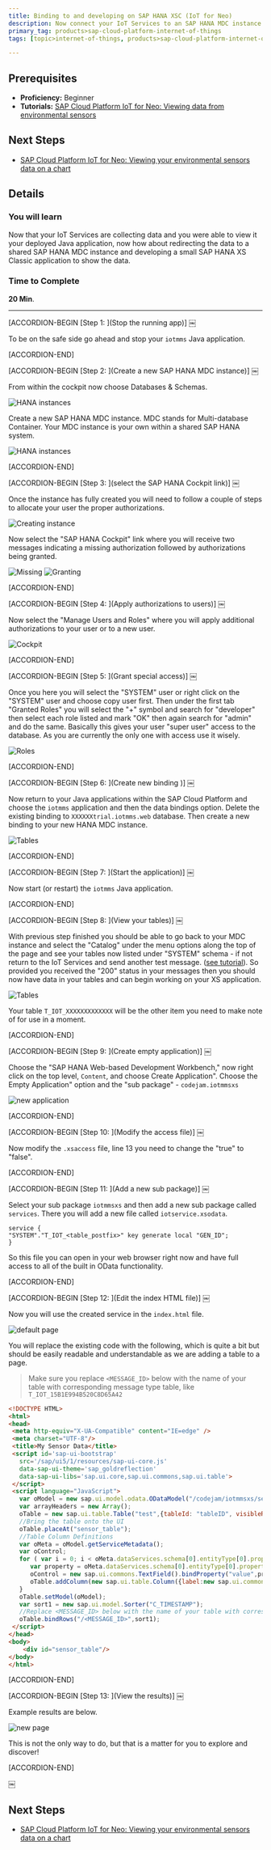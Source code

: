 ```yaml
---
title: Binding to and developing on SAP HANA XSC (IoT for Neo)
description: Now connect your IoT Services to an SAP HANA MDC instance and show the data using SAP HANA XS Classic
primary_tag: products>sap-cloud-platform-internet-of-things
tags: [topic>internet-of-things, products>sap-cloud-platform-internet-of-things, products>sap-hana, tutorial>beginner ]

---
```


## Prerequisites  
- **Proficiency:** Beginner
- **Tutorials:** [SAP Cloud Platform IoT for Neo: Viewing data from environmental sensors](https://www.sap.com/developer/tutorials/iot-part13-hcp-services-viewdataui5.html)

## Next Steps
- [SAP Cloud Platform IoT for Neo: Viewing your environmental sensors data on a chart](https://www.sap.com/developer/tutorials/iot-part12-hcp-services-xsgraph.html)



## Details
### You will learn  
Now that your IoT Services are collecting data and you were able to view it your deployed Java application, now how about redirecting the data to a shared SAP HANA MDC instance and developing a small SAP HANA XS Classic application to show the data.  


### Time to Complete
**20 Min**.

---


[ACCORDION-BEGIN [Step 1: ](Stop the running app)] ￼

To be on the safe side go ahead and stop your `iotmms` Java application.


[ACCORDION-END]

[ACCORDION-BEGIN [Step 2: ](Create a new SAP HANA MDC instance)] ￼

From within the cockpit now choose Databases & Schemas.

![HANA instances](1.png)

Create a new SAP HANA MDC instance. MDC stands for Multi-database Container. Your MDC instance is your own within a shared SAP HANA system.

![HANA instances](2.png)


[ACCORDION-END]

[ACCORDION-BEGIN [Step 3: ](select the SAP HANA Cockpit link)] ￼

Once the instance has fully created you will need to follow a couple of steps to allocate your user the proper authorizations.

![Creating instance](3.png)

Now select the "SAP HANA Cockpit" link where you will receive two messages indicating a missing authorization followed by authorizations being granted.

![Missing](4.png)
![Granting](5.png)


[ACCORDION-END]

[ACCORDION-BEGIN [Step 4: ](Apply authorizations to users)] ￼

Now select the "Manage Users and Roles" where you will apply additional authorizations to your user or to a new user.

![Cockpit](6.png)


[ACCORDION-END]

[ACCORDION-BEGIN [Step 5: ](Grant special access)] ￼

Once you here you will select the "SYSTEM" user or right click on the "SYSTEM" user and choose copy user first. Then under the first tab "Granted Roles" you will select the "+" symbol and search for "developer" then select each role listed and mark "OK" then again search for "admin" and do the same. Basically this gives your user "super user" access to the database. As you are currently the only one with access use it wisely.

![Roles](7.png)


[ACCORDION-END]

[ACCORDION-BEGIN [Step 6: ](Create new binding )] ￼

Now return to your Java applications within the SAP Cloud Platform and choose the `iotmms` application and then the data bindings option. Delete the existing binding to `XXXXXXtrial.iotmms.web` database. Then create a  new binding to your new HANA MDC instance.

![Tables](8.png)


[ACCORDION-END]

[ACCORDION-BEGIN [Step 7: ](Start the application)] ￼

Now start (or restart) the `iotmms` Java application.


[ACCORDION-END]

[ACCORDION-BEGIN [Step 8: ](View your tables)] ￼

With previous step finished you should be able to go back to your MDC instance and select the "Catalog" under the menu options along the top of the page and see your tables now listed under "SYSTEM" schema - if not return to the IoT Services and send another test message. ([see tutorial](https://www.sap.com/developer/tutorials/iot-part7-add-device.html)). So provided you received the "200" status in your messages then you should now have data in your tables and can begin working on your XS application.

![Tables](9.png)

Your table `T_IOT_XXXXXXXXXXXXX` will be the other item you need to make note of for use in a moment.


[ACCORDION-END]

[ACCORDION-BEGIN [Step 9: ](Create empty application)] ￼

Choose the "SAP HANA Web-based Development Workbench," now right click on the top level, `Content`, and choose Create Application". Choose the Empty Application" option and the "sub package" - `codejam.iotmmsxs`

![new application](14.png)


[ACCORDION-END]

[ACCORDION-BEGIN [Step 10: ](Modify the access file)] ￼

Now modify the `.xsaccess` file, line 13 you need to change the "true" to "false".


[ACCORDION-END]

[ACCORDION-BEGIN [Step 11: ](Add a new sub package)] ￼

Select your sub package `iotmmsxs` and then add a new sub package called `services`. There you will add a new file called `iotservice.xsodata`.

```
service {
"SYSTEM"."T_IOT_<table_postfix>" key generate local "GEN_ID";
}
```

So this file you can open in your web browser right now and have full access to all of the built in OData functionality.


[ACCORDION-END]

[ACCORDION-BEGIN [Step 12: ](Edit the index HTML file)] ￼

Now you will use the created service in the `index.html` file.

![default page](12.png)

You will replace the existing code with the following, which is quite a bit but should be easily readable and understandable as we are adding a table to a page.

> Make sure you replace `<MESSAGE_ID>` below with the name of your table with corresponding message type table, like `T_IOT_15B1E994B520C8D65A42`

```html
<!DOCTYPE HTML><html><head> <meta http-equiv="X-UA-Compatible" content="IE=edge" /> <meta charset="UTF-8"/> <title>My Sensor Data</title> <script id='sap-ui-bootstrap'   src='/sap/ui5/1/resources/sap-ui-core.js'   data-sap-ui-theme='sap_goldreflection'   data-sap-ui-libs='sap.ui.core,sap.ui.commons,sap.ui.table'> </script> <script language="JavaScript">   var oModel = new sap.ui.model.odata.ODataModel("/codejam/iotmmsxs/services/iotservice.xsodata/", false);   var arrayHeaders = new Array();   oTable = new sap.ui.table.Table("test",{tableId: "tableID", visibleRowCount: 10});   //Bring the table onto the UI   oTable.placeAt("sensor_table");   //Table Column Definitions   var oMeta = oModel.getServiceMetadata();   var oControl;   for ( var i = 0; i < oMeta.dataServices.schema[0].entityType[0].property.length; i++) {      var property = oMeta.dataServices.schema[0].entityType[0].property[i];      oControl = new sap.ui.commons.TextField().bindProperty("value",property.name);      oTable.addColumn(new sap.ui.table.Column({label:new sap.ui.commons.Label({text: property.name}), template: oControl, sortProperty: property.name, filterProperty: property.name, filterOperator: sap.ui.model.FilterOperator.EQ, flexible: true, width: "125px" }));   }   oTable.setModel(oModel);   var sort1 = new sap.ui.model.Sorter("C_TIMESTAMP");   //Replace <MESSAGE_ID> below with the name of your table with corresponding message type table, like T_IOT_15B1E994B520C8D65A42   oTable.bindRows("/<MESSAGE_ID>",sort1); </script></head><body>    <div id="sensor_table"/></body></html>```


[ACCORDION-END]

[ACCORDION-BEGIN [Step 13: ](View the results)] ￼

Example results are below.

![new page](13.png)

This is not the only way to do, but that is a matter for you to explore and discover!


[ACCORDION-END]

￼

## Next Steps
- [SAP Cloud Platform IoT for Neo: Viewing your environmental sensors data on a chart](https://www.sap.com/developer/tutorials/iot-part12-hcp-services-xsgraph.html)
